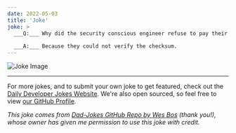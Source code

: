 ```yaml
---
date: 2022-05-03
title: 'Joke'
joke: >
  ___Q:___ Why did the security conscious engineer refuse to pay their dinner bill?
  
  ___A:___ Because they could not verify the checksum.
---
```



![Joke Image](https://private.xtrp.io/projects/DailyDeveloperJokes/public_image_server/images/5e12588592f15.png)

---

For more jokes, and to submit your own joke to get featured, check out the [Daily Developer Jokes Website](https://dailydeveloperjokes.github.io/). We're also open sourced, so feel free to view [our GitHub Profile](https://github.com/dailydeveloperjokes).


_This joke comes from [Dad-Jokes GitHub Repo by Wes Bos](https://github.com/wesbos/dad-jokes) (thank you!), whose owner has given me permission to use this joke with credit._

<!--
Joke text:
**Q:** Why did the security conscious engineer refuse to pay their dinner bill?

**A:** Because they could not verify the checksum.
 -->


